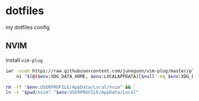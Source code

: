 # dotfiles

my dotfiles config

## NVIM

install `vim-plug`

```bash
iwr -useb https://raw.githubusercontent.com/junegunn/vim-plug/master/plug.vim |`
    ni "$(@($env:XDG_DATA_HOME, $env:LOCALAPPDATA)[$null -eq $env:XDG_DATA_HOME])/nvim-data/site/autoload/plug.vim" -Force
```

```bash
rm -rf "$env:USERPROFILE/AppData/Local/nvim" && `
ln -s "$pwd/nvim" "$env:USERPROFILE/AppData/Local"
```
